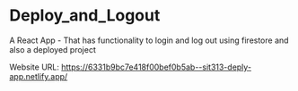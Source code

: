 # Deploy_and_Logout

A React App - That has functionality to login and log out using firestore and also a deployed project


Website URL:       https://6331b9bc7e418f00bef0b5ab--sit313-deply-app.netlify.app/

